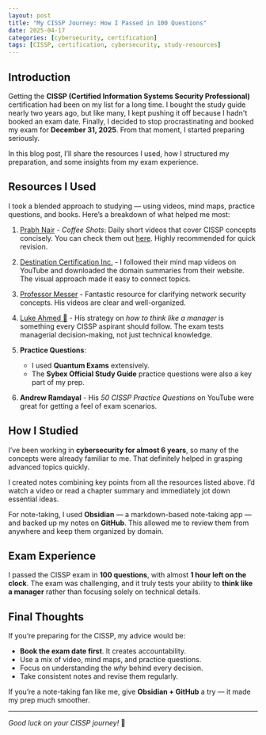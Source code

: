 ```yaml
---
layout: post
title: "My CISSP Journey: How I Passed in 100 Questions"
date: 2025-04-17
categories: [cybersecurity, certification]
tags: [CISSP, certification, cybersecurity, study-resources]
---
```


## Introduction

Getting the **CISSP (Certified Information Systems Security Professional)** certification had been on my list for a long time. I bought the study guide nearly two years ago, but like many, I kept pushing it off because I hadn't booked an exam date. Finally, I decided to stop procrastinating and booked my exam for **December 31, 2025**. From that moment, I started preparing seriously.

In this blog post, I’ll share the resources I used, how I structured my preparation, and some insights from my exam experience.

## Resources I Used

I took a blended approach to studying — using videos, mind maps, practice questions, and books. Here’s a breakdown of what helped me most:

1. [Prabh Nair](https://www.linkedin.com/in/ACoAAArK-_sBBlCfhaGFF_3CASSoX1HQhmkVx0o) - *Coffee Shots*: Daily short videos that cover CISSP concepts concisely. You can check them out [here](https://lnkd.in/gB9xwSng). Highly recommended for quick revision.

2. [Destination Certification Inc.](https://www.linkedin.com/company/destination-certification/) - I followed their mind map videos on YouTube and downloaded the domain summaries from their website. The visual approach made it easy to connect topics.

3. [Professor Messer](https://www.linkedin.com/company/professormesser/) - Fantastic resource for clarifying network security concepts. His videos are clear and well-organized.

4. [Luke Ahmed 🚀](https://www.linkedin.com/in/ACoAACCowTYBGhm3wXYCO2YL4lcTk1-3e6p2OwI) - His strategy on *how to think like a manager* is something every CISSP aspirant should follow. The exam tests managerial decision-making, not just technical knowledge.

5. **Practice Questions**:
   - I used **Quantum Exams** extensively.
   - The **Sybex Official Study Guide** practice questions were also a key part of my prep.

6. **Andrew Ramdayal** - His *50 CISSP Practice Questions* on YouTube were great for getting a feel of exam scenarios.

## How I Studied

I’ve been working in **cybersecurity for almost 6 years**, so many of the concepts were already familiar to me. That definitely helped in grasping advanced topics quickly.

I created notes combining key points from all the resources listed above. I’d watch a video or read a chapter summary and immediately jot down essential ideas.

For note-taking, I used **Obsidian** — a markdown-based note-taking app — and backed up my notes on **GitHub**. This allowed me to review them from anywhere and keep them organized by domain.

## Exam Experience

I passed the CISSP exam in **100 questions**, with almost **1 hour left on the clock**. The exam was challenging, and it truly tests your ability to **think like a manager** rather than focusing solely on technical details.

## Final Thoughts

If you’re preparing for the CISSP, my advice would be:
- **Book the exam date first**. It creates accountability.
- Use a mix of video, mind maps, and practice questions.
- Focus on understanding the *why* behind every decision.
- Take consistent notes and revise them regularly.

If you’re a note-taking fan like me, give **Obsidian + GitHub** a try — it made my prep much smoother.

---

*Good luck on your CISSP journey!* 🚀


